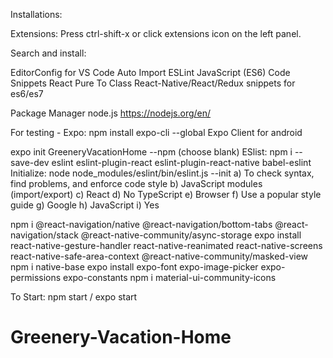 Installations:

Extensions:
Press ctrl-shift-x or click extensions icon on the left panel.

Search and install:

EditorConfig for VS Code
Auto Import
ESLint
JavaScript (ES6) Code Snippets
React Pure To Class
React-Native/React/Redux snippets for es6/es7

Package Manager
node.js https://nodejs.org/en/

For testing - Expo:
npm install expo-cli --global
Expo Client for android

expo init GreeneryVacationHome --npm (choose blank)
ESlist: npm i --save-dev eslint eslint-plugin-react eslint-plugin-react-native babel-eslint
Initialize: node node_modules/eslint/bin/eslint.js --init
a) To check syntax, find problems, and enforce code style
b) JavaScript modules (import/export)
c) React
d) No TypeScript
e) Browser
f) Use a popular style guide
g) Google
h) JavaScript
i) Yes

npm i @react-navigation/native @react-navigation/bottom-tabs @react-navigation/stack @react-native-community/async-storage
expo install react-native-gesture-handler react-native-reanimated react-native-screens react-native-safe-area-context @react-native-community/masked-view
npm i native-base
expo install expo-font expo-image-picker expo-permissions expo-constants
npm i material-ui-community-icons


To Start:
npm start / expo start
# Greenery-Vacation-Home
